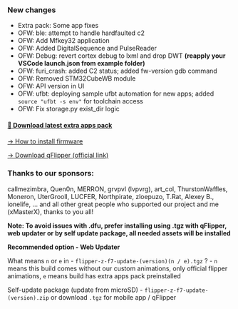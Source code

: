 ### New changes 
* Extra pack: Some app fixes
* OFW: ble: attempt to handle hardfaulted c2
* OFW: Add Mfkey32 application
* OFW: Added DigitalSequence and PulseReader
* OFW: Debug: revert cortex debug to lxml and drop DWT **(reapply your VSCode launch.json from example folder)**
* OFW: furi_crash: added C2 status; added fw-version gdb command
* OFW: Removed STM32CubeWB module
* OFW: API version in UI
* OFW: ufbt: deploying sample ufbt automation for new apps; added `source "ufbt -s env"` for toolchain access
* OFW: Fix storage.py exist_dir logic

#### [🎲 Download latest extra apps pack](https://github.com/xMasterX/all-the-plugins/archive/refs/heads/main.zip)

[-> How to install firmware](https://github.com/DarkFlippers/unleashed-firmware/blob/dev/documentation/HowToInstall.md)

[-> Download qFlipper (official link)](https://flipperzero.one/update)

### Thanks to our sponsors:
callmezimbra, Quen0n, MERRON, grvpvl (lvpvrg), art_col, ThurstonWaffles, Moneron, UterGrooll, LUCFER, Northpirate, zloepuzo, T.Rat, Alexey B., ionelife, ...
and all other great people who supported our project and me (xMasterX), thanks to you all!

**Note: To avoid issues with .dfu, prefer installing using .tgz with qFlipper, web updater or by self update package, all needed assets will be installed**

**Recommended option - Web Updater**

What means `n` or `e` in - `flipper-z-f7-update-(version)(n / e).tgz` ? - `n` means this build comes without our custom animations, only official flipper animations, 
`e` means build has extra apps pack preinstalled

Self-update package (update from microSD) - `flipper-z-f7-update-(version).zip` or download `.tgz` for mobile app / qFlipper


